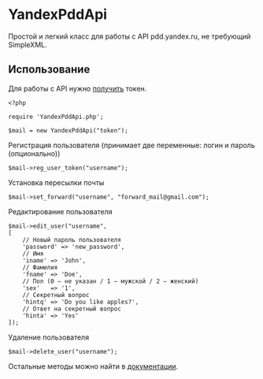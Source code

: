 YandexPddApi
============

Простой и легкий класс для работы с API pdd.yandex.ru, не требующий SimpleXML.

Использование
------

Для работы с API нужно [получить](https://pddimp.yandex.ru/get_token.xml?domain_name=example.com) токен.

```
<?php

require 'YandexPddApi.php';

$mail = new YandexPddApi("token");

```

Регистрация пользователя (принимает две переменные: логин и пароль (опционально))

`$mail->reg_user_token("username");`

Установка пересылки почты

`$mail->set_forward("username", "forward_mail@gmail.com");`

Редактирование пользователя

```
$mail->edit_user("username",
[
	// Новый пароль пользователя
	'password' => 'new_password',
	// Имя
	'iname' => 'John',
	// Фамилия
	'fname' => 'Doe',
	// Пол (0 — не указан / 1 — мужской / 2 — женский)
	'sex'	=> '1',
	// Секретный вопрос
	'hintq' => 'Do you like apples?',
	// Ответ на секретный вопрос
	'hinta' => 'Yes'
]);
```

Удаление пользователя

`$mail->delete_user("username");`

Остальные методы можно найти в [документации](http://api.yandex.ru/pdd/doc/concepts/general.xml).
